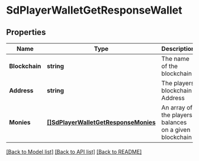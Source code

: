 # SdPlayerWalletGetResponseWallet

## Properties
Name | Type | Description | Notes
------------ | ------------- | ------------- | -------------
**Blockchain** | **string** | The name of the blockchain | [default to null]
**Address** | **string** | The players blockchain Address | [default to null]
**Monies** | [**[]SdPlayerWalletGetResponseMonies**](SDPlayerWalletGetResponse_monies.md) | An array of the players balances on a given blockchain | [optional] [default to null]

[[Back to Model list]](../README.md#documentation-for-models) [[Back to API list]](../README.md#documentation-for-api-endpoints) [[Back to README]](../README.md)

